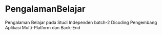 # PengalamanBelajar
Pengalaman Belajar pada Studi Independen batch-2 Dicoding Pengembang Aplikasi Multi-Platform dan Back-End
